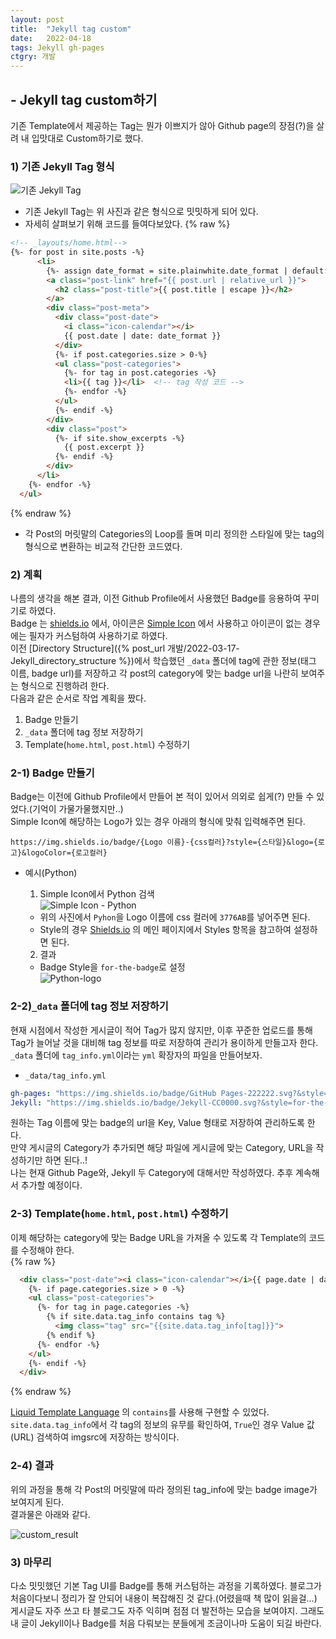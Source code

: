 ```yaml
---
layout: post
title:  "Jekyll tag custom"
date:   2022-04-18
tags: Jekyll gh-pages
ctgry: 개발
---
```


## - Jekyll tag custom하기
기존 Template에서 제공하는 Tag는 뭔가 이쁘지가 않아 Github page의 장점(?)을 살려 내 입맛대로 Custom하기로 했다. <br>

### 1) 기존 Jekyll Tag 형식
![기존 Jekyll Tag]({{site.url}}/assets/images/20220418_01.png)

* 기존 Jekyll Tag는 위 사진과 같은 형식으로 밋밋하게 되어 있다.
* 자세히 살펴보기 위해 코드를 들여다보았다.
{% raw %}
```html
<!-- _layouts/home.html-->
{%- for post in site.posts -%}
      <li>
        {%- assign date_format = site.plainwhite.date_format | default: "%b %-d, %Y" -%}
        <a class="post-link" href="{{ post.url | relative_url }}">
          <h2 class="post-title">{{ post.title | escape }}</h2>
        </a>
        <div class="post-meta">
          <div class="post-date">
            <i class="icon-calendar"></i>
            {{ post.date | date: date_format }}
          </div>
          {%- if post.categories.size > 0-%}
          <ul class="post-categories">
            {%- for tag in post.categories -%}
            <li>{{ tag }}</li>  <!-- tag 작성 코드 -->
            {%- endfor -%}
          </ul>
          {%- endif -%}
        </div>
        <div class="post">
          {%- if site.show_excerpts -%}
            {{ post.excerpt }}
          {%- endif -%}
        </div>
      </li>
    {%- endfor -%}
  </ul>
```
{% endraw %}

* 각 Post의 머릿말의 Categories의 Loop를 돌며 미리 정의한 스타일에 맞는 tag의 형식으로 변환하는 비교적 간단한 코드였다.

### 2) 계획
나름의 생각을 해본 결과, 이전 Github Profile에서 사용했던 Badge를 응용하여 꾸미기로 하였다. <br>
Badge 는 [shields.io](https://shields.io/) 에서, 아이콘은 [Simple Icon](https://simpleicons.org/) 에서 사용하고 아이콘이 없는 경우에는 필자가 커스텀하여 사용하기로 하였다.<br>
이전 [Directory Structure]({% post_url 개발/2022-03-17-Jekyll_directory_structure %})에서 학습했던 `_data` 폴더에 tag에 관한 정보(태그 이름, badge url)를 저장하고 각 post의 category에 맞는 badge url을 나란히 보여주는 형식으로 진행하려 한다. <br>
다음과 같은 순서로 작업 계획을 짰다.
1. Badge 만들기
2. `_data` 폴더에 tag 정보 저장하기
3. Template(`home.html`, `post.html`) 수정하기

### 2-1) Badge 만들기
Badge는 이전에 Github Profile에서 만들어 본 적이 있어서 의외로 쉽게(?) 만들 수 있었다.(기억이 가물가물했지만..) <br>
Simple Icon에 해당하는 Logo가 있는 경우 아래의 형식에 맞춰 입력해주면 된다.

```posh
https://img.shields.io/badge/{Logo 이름}-{css컬러}?style={스타일}&logo={로고}&logoColor={로고컬러}
```
* 예시(Python)

  1) Simple Icon에서 Python 검색 <br>
  ![Simple Icon - Python]({{site.url}}/assets/images/20220418_02.png)

   * 위의 사진에서 `Pyhon`을 Logo 이름에 css 컬러에 `3776AB`를 넣어주면 된다.
   * Style의 경우 [Shields.io](https://shields.io/) 의 메인 페이지에서 Styles 항목을 참고하여 설정하면 된다.
   2) 결과
   * Badge Style을 `for-the-badge`로 설정 <br>
   ![Python-logo](https://img.shields.io/badge/Python-3776AB?style=for-the-badge&logo=Python&logoColor=white)

### 2-2)`_data` 폴더에 tag 정보 저장하기
현재 시점에서 작성한 게시글이 적어 Tag가 많지 않지만, 이후 꾸준한 업로드를 통해 Tag가 늘어날 것을 대비해 tag 정보를 따로 저장하여 관리가 용이하게 만들고자 한다. <br>
`_data` 폴더에 `tag_info.yml`이라는 `yml` 확장자의 파일을 만들어보자. <br>
* `_data/tag_info.yml`

```yaml
gh-pages: "https://img.shields.io/badge/GitHub Pages-222222.svg?&style=for-the-badge&logo=GitHub Pages"
Jekyll: "https://img.shields.io/badge/Jekyll-CC0000.svg?&style=for-the-badge&logo=Jekyll"
```
원하는 Tag 이름에 맞는 badge의 url을 Key, Value 형태로 저장하여 관리하도록 한다. <br>
만약 게시글의 Category가 추가되면 해당 파일에 게시글에 맞는 Category, URL을 작성하기만 하면 된다..! <br>
나는 현재 Github Page와, Jekyll 두 Category에 대해서만 작성하였다. 추후 계속해서 추가할 예정이다. <br>

### 2-3) Template(`home.html`, `post.html`) 수정하기
이제 해당하는 category에 맞는 Badge URL을 가져올 수 있도록 각 Template의 코드를 수정해야 한다. <br>
{% raw %}
```html
  <div class="post-date"><i class="icon-calendar"></i>{{ page.date | date: date_format }}</div>
    {%- if page.categories.size > 0 -%}
    <ul class="post-categories">
      {%- for tag in page.categories -%}
        {% if site.data.tag_info contains tag %}
          <img class="tag" src="{{site.data.tag_info[tag]}}">
        {% endif %}
      {%- endfor -%}
    </ul>
    {%- endif -%}
  </div>
```
{% endraw %}

[Liquid Template Language](https://shopify.github.io/liquid/basics/operators/) 의 `contains`를 사용해 구현할 수 있었다. <br>
`site.data.tag_info`에서 각 tag의 정보의 유무를 확인하여, `True`인 경우 Value 값(URL) 검색하여 imgsrc에 저장하는 방식이다. <br>

### 2-4) 결과

위의 과정을 통해 각 Post의 머릿말에 따라 정의된 tag_info에 맞는 badge image가 보여지게 된다. <br>
결과물은 아래와 같다.

![custom_result]({{site.url}}/assets/images/20220418_03.png)

### 3) 마무리
다소 밋밋했던 기본 Tag UI를 Badge를 통해 커스텀하는 과정을 기록하였다. 블로그가 처음이다보니 정리가 잘 안되어 내용이 복잡해진 것 같다.(어렸을때 책 많이 읽을걸...) 게시글도 자주 쓰고 타 블로그도 자주 익히며 점점 더 발전하는 모습을 보여야지. 그래도 내 글이 Jekyll이나 Badge를 처음 다뤄보는 분들에게 조금이나마 도움이 되길 바란다. <br>









